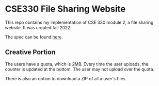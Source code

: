 # CSE330 File Sharing Website
This repo contains my implementation of CSE 330 module 2, a file sharing website.
It was created fall 2022.

The spec can be found [here](https://classes.engineering.wustl.edu/cse330/index.php?title=Module_2#Group_Project).

## Creative Portion
The users have a quota, which is 2MB.
Every time the user uploads, the counter is updated at the bottom.
The user may not upload over the quota.

There is also an option to download a ZIP of all a user's files.
